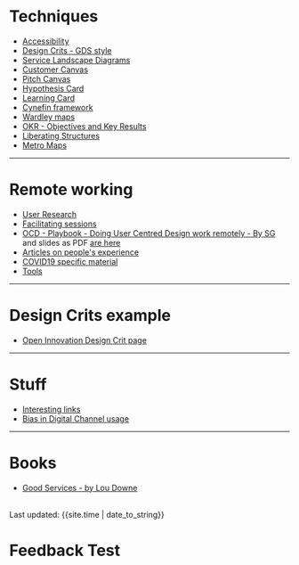 

# Techniques

- [Accessibility ](https://scotentsd.github.io/a11y/)
- [Design Crits - GDS style](crits/)
- [Service Landscape Diagrams](/techniques/landscape.md)
- [Customer Canvas](/techniques/CustomerCanvasV3.pdf)
- [Pitch Canvas](/techniques/PitchCanvasV3.pdf)
- [Hypothesis Card](/techniques/HypothesisCardV2.pdf)
- [Learning Card](/techniques/LearningCardV2.pdf)
- [Cynefin framework](/techniques/cynefin.md)
- [Wardley maps](/techniques/wardley.md)
- [OKR - Objectives and Key Results](/techniques/OKR.md)
- [Liberating Structures](/techniques/LS.md)
- [Metro Maps](/techniques/<MetroMaps.md)

---

# Remote working
- [User Research](remote/user-research)
- [Facilitating sessions](remote/facilitating)
- [OCD - Playbook - Doing User Centred Design work remotely - By SG](https://docs.google.com/document/d/10DhHAJUMMfyID31mGgSpLOzBW42LEv1kguFbDV2ehtw/edit#heading=h.wmc7ivby4haz) and slides as PDF [are here](files/OCD-PlaybookDoingUserCentredDesignWorkRemotely-17March2020.pdf)
- [Articles on people's experience](remote/articles)
- [COVID19 specific material](remote/covid19)
- [Tools](remote/tools)

---

# Design Crits example
- [Open Innovation Design Crit page](crits/openinnovation)

---

# Stuff

- [Interesting links](interesting.md)
- [Bias in Digital Channel usage](bias.md)

---

# Books

- [Good Services - by Lou Downe](good-services-book.md)

<br>
<div>Last updated: {{site.time | date_to_string}}</div>

# Feedback Test

<script>(function(t,e,s,o){var n,a,c;t.SMCX=t.SMCX||[],e.getElementById(o)||(n=e.getElementsByTagName(s),a=n[n.length-1],c=e.createElement(s),c.type="text/javascript",c.async=!0,c.id=o,c.src=["https:"===location.protocol?"https://":"http://","widget.surveymonkey.com/collect/website/js/tRaiETqnLgj758hTBazgd7m9_2F1U3mwIubVMU0IrtOeuW7N_2FbG8BB3uoimE8l9NVP.js"].join(""),a.parentNode.insertBefore(c,a))})(window,document,"script","smcx-sdk");</script>





